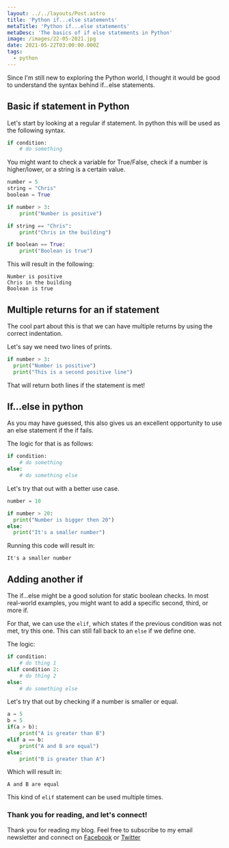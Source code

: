 ```yaml
---
layout: ../../layouts/Post.astro
title: 'Python if...else statements'
metaTitle: 'Python if...else statements'
metaDesc: 'The basics of if else statements in Python'
image: /images/22-05-2021.jpg
date: 2021-05-22T03:00:00.000Z
tags:
  - python
---
```


Since I'm still new to exploring the Python world, I thought it would be good to understand the syntax behind if...else statements.

## Basic if statement in Python

Let's start by looking at a regular if statement.
In python this will be used as the following syntax.

```python
if condition:
	# do something
```

You might want to check a variable for True/False, check if a number is higher/lower, or a string is a certain value.

```python
number = 5
string = "Chris"
boolean = True

if number > 3:
	print("Number is positive")

if string == "Chris":
	print("Chris in the building")

if boolean == True:
	print("Boolean is true")
```

This will result in the following:

```
Number is positive
Chris in the building
Boolean is true
```

## Multiple returns for an if statement

The cool part about this is that we can have multiple returns by using the correct indentation.

Let's say we need two lines of prints.

```python
if number > 3:
  print("Number is positive")
  print("This is a second positive line")
```

That will return both lines if the statement is met!

## If...else in python

As you may have guessed, this also gives us an excellent opportunity to use an else statement if the if fails.

The logic for that is as follows:

```python
if condition:
	# do something
else:
	# do something else
```

Let's try that out with a better use case.

```python
number = 10

if number > 20:
  print("Number is bigger then 20")
else:
  print("It's a smaller number")
```

Running this code will result in:

```
It's a smaller number
```

## Adding another if

The if...else might be a good solution for static boolean checks. In most real-world examples, you might want to add a specific second, third, or more if.

For that, we can use the `elif`, which states if the previous condition was not met, try this one.
This can still fall back to an `else` if we define one.

The logic:

```python
if condition:
	# do thing 1
elif condition 2:
	# do thing 2
else:
	# do something else
```

Let's try that out by checking if a number is smaller or equal.

```python
a = 5
b = 5
if(a > b):
	print("A is greater than B")
elif a == b:
	print("A and B are equal")
else:
	print("B is greater than A")
```

Which will result in:

```
A and B are equal
```

This kind of `elif` statement can be used multiple times.

### Thank you for reading, and let's connect!

Thank you for reading my blog. Feel free to subscribe to my email newsletter and connect on [Facebook](https://www.facebook.com/DailyDevTipsBlog) or [Twitter](https://twitter.com/DailyDevTips1)
